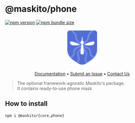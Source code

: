 # @maskito/phone

[![npm version](https://img.shields.io/npm/v/@maskito/phone.svg)](https://npmjs.com/package/@maskito/phone)
[![npm bundle size](https://img.shields.io/bundlephobia/minzip/@maskito/phone)](https://bundlephobia.com/result?p=@maskito/phone)

<p align="center">
    <img src="https://raw.githubusercontent.com/taiga-family/maskito/main/projects/demo/src/assets/icons/maskito.svg" alt="Maskito logo" width="120px">
</p>

<p align="center">
    <a href="https://maskito.dev">Documentation</a> •
    <a href="https://github.com/taiga-family/maskito/issues/new/choose">Submit an Issue</a> •
    <a href="https://t.me/taiga_ui">Contact Us</a>
</p>

> The optional framework-agnostic Maskito's package.<br />It contains ready-to-use phone mask

## How to install

```
npm i @maskito/{core,phone}
```
